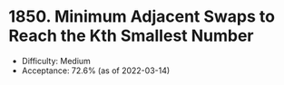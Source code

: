 # 1850. Minimum Adjacent Swaps to Reach the Kth Smallest Number
- Difficulty: Medium
- Acceptance: 72.6% (as of 2022-03-14)
